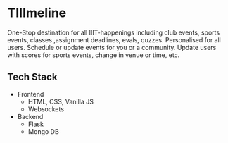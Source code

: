 # TIIImeline

One-Stop destination for all IIIT-happenings including club events, sports events, classes ,assignment deadlines, evals, quzzes. Personalised for all users. Schedule or update events for you or a community. Update users with scores for sports events, change in venue or time, etc.

## Tech Stack
- Frontend
  - HTML, CSS, Vanilla JS
  - Websockets
- Backend
  - Flask
  - Mongo DB
